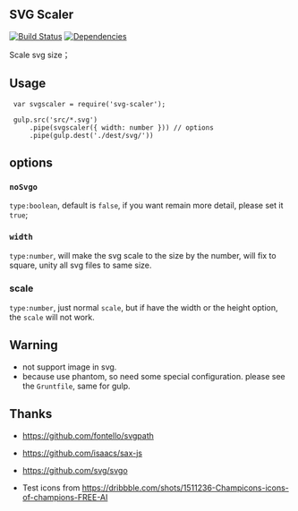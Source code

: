 ## SVG Scaler

[![Build Status](https://travis-ci.org/morlay/svg-scaler.svg?branch=master)](https://travis-ci.org/morlay/svg-scaler)
[![Dependencies](https://david-dm.org/morlay/svg-scaler.png)](https://david-dm.org/morlay/svg-scaler)

Scale svg size；

## Usage

     var svgscaler = require('svg-scaler');

     gulp.src('src/*.svg')
         .pipe(svgscaler({ width: number })) // options
         .pipe(gulp.dest('./dest/svg/'))

## options

### `noSvgo`

`type:boolean`, default is `false`, if you want remain more detail, please set it `true`;

### `width`

`type:number`, will make the svg scale to the size by the number, will fix to square, unity all svg files to same size.

### scale

`type:number`, just normal `scale`, but if have the width or the height option, the `scale` will not work.

## Warning

* not support image in svg.
* because use phantom, so need some special configuration. please see the `Gruntfile`, same for gulp.

## Thanks

* https://github.com/fontello/svgpath
* https://github.com/isaacs/sax-js
* https://github.com/svg/svgo

* Test icons from https://dribbble.com/shots/1511236-Champicons-icons-of-champions-FREE-AI